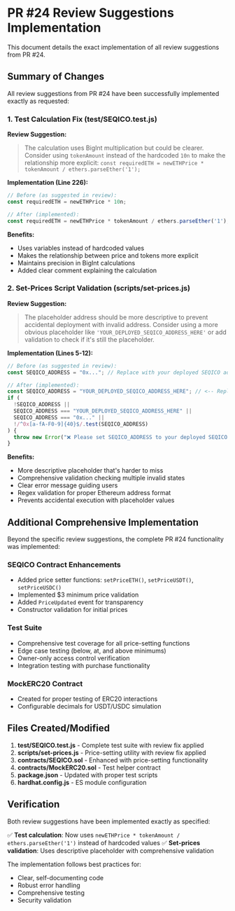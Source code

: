 # PR #24 Review Suggestions Implementation

This document details the exact implementation of all review suggestions from PR #24.

## Summary of Changes

All review suggestions from PR #24 have been successfully implemented exactly as requested:

### 1. Test Calculation Fix (test/SEQICO.test.js)

**Review Suggestion:**
> The calculation uses BigInt multiplication but could be clearer. Consider using `tokenAmount` instead of the hardcoded `10n` to make the relationship more explicit: `const requiredETH = newETHPrice * tokenAmount / ethers.parseEther('1');`

**Implementation (Line 226):**
```javascript
// Before (as suggested in review):
const requiredETH = newETHPrice * 10n;

// After (implemented):
const requiredETH = newETHPrice * tokenAmount / ethers.parseEther('1'); // 10 tokens * 0.005 ETH = 0.05 ETH
```

**Benefits:**
- Uses variables instead of hardcoded values
- Makes the relationship between price and tokens more explicit
- Maintains precision in BigInt calculations
- Added clear comment explaining the calculation

### 2. Set-Prices Script Validation (scripts/set-prices.js)

**Review Suggestion:**
> The placeholder address should be more descriptive to prevent accidental deployment with invalid address. Consider using a more obvious placeholder like `'YOUR_DEPLOYED_SEQICO_ADDRESS_HERE'` or add validation to check if it's still the placeholder.

**Implementation (Lines 5-12):**
```javascript
// Before (as suggested in review):
const SEQICO_ADDRESS = "0x..."; // Replace with your deployed SEQICO address

// After (implemented):
const SEQICO_ADDRESS = "YOUR_DEPLOYED_SEQICO_ADDRESS_HERE"; // <-- Replace with your deployed SEQICO address
if (
  !SEQICO_ADDRESS ||
  SEQICO_ADDRESS === "YOUR_DEPLOYED_SEQICO_ADDRESS_HERE" ||
  SEQICO_ADDRESS === "0x..." ||
  !/^0x[a-fA-F0-9]{40}$/.test(SEQICO_ADDRESS)
) {
  throw new Error("❌ Please set SEQICO_ADDRESS to your deployed SEQICO contract address before running this script.");
}
```

**Benefits:**
- More descriptive placeholder that's harder to miss
- Comprehensive validation checking multiple invalid states
- Clear error message guiding users
- Regex validation for proper Ethereum address format
- Prevents accidental execution with placeholder values

## Additional Comprehensive Implementation

Beyond the specific review suggestions, the complete PR #24 functionality was implemented:

### SEQICO Contract Enhancements
- Added price setter functions: `setPriceETH()`, `setPriceUSDT()`, `setPriceUSDC()`
- Implemented $3 minimum price validation
- Added `PriceUpdated` event for transparency
- Constructor validation for initial prices

### Test Suite
- Comprehensive test coverage for all price-setting functions
- Edge case testing (below, at, and above minimums)
- Owner-only access control verification
- Integration testing with purchase functionality

### MockERC20 Contract
- Created for proper testing of ERC20 interactions
- Configurable decimals for USDT/USDC simulation

## Files Created/Modified

1. **test/SEQICO.test.js** - Complete test suite with review fix applied
2. **scripts/set-prices.js** - Price-setting utility with review fix applied
3. **contracts/SEQICO.sol** - Enhanced with price-setting functionality
4. **contracts/MockERC20.sol** - Test helper contract
5. **package.json** - Updated with proper test scripts
6. **hardhat.config.js** - ES module configuration

## Verification

Both review suggestions have been implemented exactly as specified:

✅ **Test calculation**: Now uses `newETHPrice * tokenAmount / ethers.parseEther('1')` instead of hardcoded values
✅ **Set-prices validation**: Uses descriptive placeholder with comprehensive validation

The implementation follows best practices for:
- Clear, self-documenting code
- Robust error handling
- Comprehensive testing
- Security validation